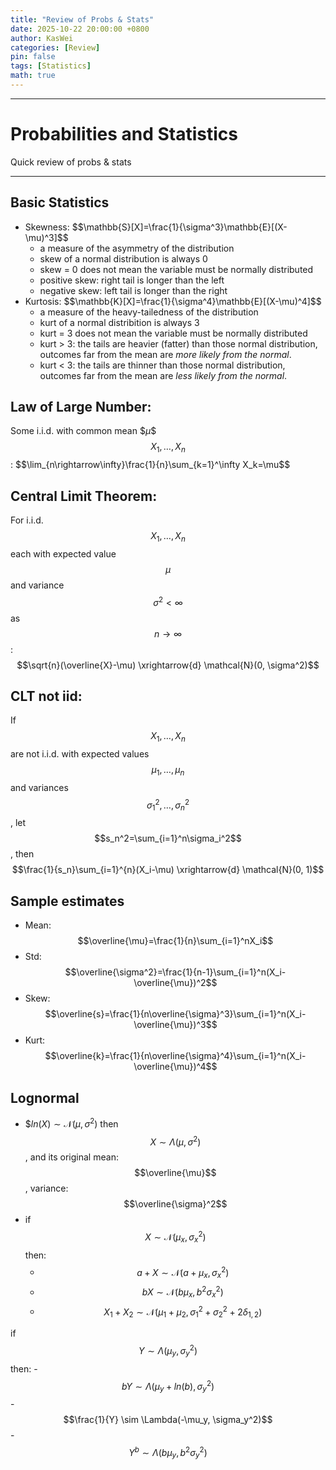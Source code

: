 ```yaml
---
title: "Review of Probs & Stats"
date: 2025-10-22 20:00:00 +0800
author: KasWei
categories: [Review]
pin: false
tags: [Statistics]
math: true
---
```


---

# Probabilities and Statistics #

Quick review of probs & stats

---

## Basic Statistics
- Skewness: \$$\mathbb{S}[X]=\frac{1}{\sigma^3}\mathbb{E}[(X-\mu)^3]$$
    - a measure of the asymmetry of the distribution
    - skew of a normal distribution is always 0
    - skew = 0 does not mean the variable must be normally distributed
    - positive skew: right tail is longer than the left
    - negative skew: left tail is longer than the right
- Kurtosis: \$$\mathbb{K}[X]=\frac{1}{\sigma^4}\mathbb{E}[(X-\mu)^4]$$
    - a measure of the heavy-tailedness of the distribution
    - kurt of a normal distribition is always 3
    - kurt = 3 does not mean the variable must be normally distributed
    - kurt > 3: the tails are heavier (fatter) than those normal distribution, outcomes far from the mean are *more likely from the normal*.
    - kurt < 3: the tails are thinner than those normal distribution, outcomes far from the mean are *less likely from the normal*.

## Law of Large Number:
Some i.i.d. with common mean \$$\mu$$ $$X_1, \dots, X_n$$: \$$\lim_{n\rightarrow\infty}\frac{1}{n}\sum_{k=1}^\infty X_k=\mu$$

## Central Limit Theorem:
For i.i.d. $$X_1, \dots, X_n$$ each with expected value $$\mu$$ and variance $$\sigma^2 < \infty$$ as $$n \rightarrow \infty$$: $$\sqrt{n}(\overline{X}-\mu) \xrightarrow{d} \mathcal{N}(0, \sigma^2)$$

## CLT not iid:
If $$X_1, \dots, X_n$$ are not i.i.d. with expected values $$\mu_1, \dots, \mu_n$$ and variances $$\sigma_1^2, \dots, \sigma_n^2$$, let $$s_n^2=\sum_{i=1}^n\sigma_i^2$$, then $$\frac{1}{s_n}\sum_{i=1}^{n}(X_i-\mu) \xrightarrow{d} \mathcal{N}(0, 1)$$

## Sample estimates
- Mean: $$\overline{\mu}=\frac{1}{n}\sum_{i=1}^nX_i$$
- Std: $$\overline{\sigma^2}=\frac{1}{n-1}\sum_{i=1}^n(X_i-\overline{\mu})^2$$
- Skew: $$\overline{s}=\frac{1}{n\overline{\sigma}^3}\sum_{i=1}^n(X_i-\overline{\mu})^3$$
- Kurt: $$\overline{k}=\frac{1}{n\overline{\sigma}^4}\sum_{i=1}^n(X_i-\overline{\mu})^4$$

## Lognormal 
- $$ln(X) \sim \mathcal{N}(\mu, \sigma^2)$ then $$X \sim \Lambda(\mu, \sigma^2)$$, and its original mean: $$\overline{\mu}$$, variance: $$\overline{\sigma}^2$$
- if $$X\sim \mathcal{N}(\mu_x, \sigma_x^2)$$ then:
    - $$a + X \sim \mathcal{N}(a+\mu_x, \sigma_x^2)$$
    - $$bX \sim \mathcal{N}(b\mu_x, b^2\sigma_x^2)$$
    - $$X_1+X_2 \sim \mathcal{N}(\mu_1+\mu_2, \sigma_1^2+\sigma_2^2+2\delta_{1,2})$$


if $$Y\sim \Lambda(\mu_y, \sigma_y^2)$$ then:
    - $$bY \sim \Lambda(\mu_y + ln(b), \sigma_y^2)$$
    - $$\frac{1}{Y} \sim \Lambda(-\mu_y, \sigma_y^2)$$
    - $$Y^b \sim \Lambda(b\mu_y, b^2\sigma_y^2)$$

